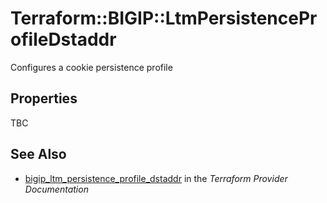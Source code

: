# Terraform::BIGIP::LtmPersistenceProfileDstaddr

Configures a cookie persistence profile

## Properties

TBC

## See Also

* [bigip_ltm_persistence_profile_dstaddr](https://www.terraform.io/docs/providers/bigip/r/ltm_persistence_profile_dstaddr.html) in the _Terraform Provider Documentation_